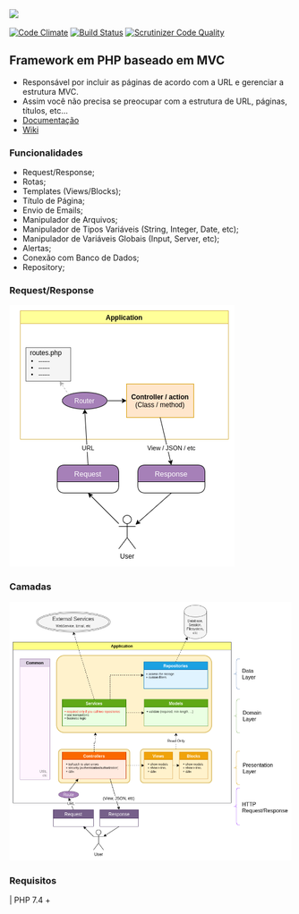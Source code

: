 <img src="https://rawgit.com/winframework/winphp/master/www/public/img/image-readme.png"/>

[![Code Climate](https://codeclimate.com/github/winframework/winphp.png)](https://codeclimate.com/github/winframework/winphp)
[![Build Status](https://scrutinizer-ci.com/g/winframework/winphp/badges/build.png?b=master)](https://scrutinizer-ci.com/g/winframework/winphp/build-status/master)
[![Scrutinizer Code Quality](https://scrutinizer-ci.com/g/winframework/winphp/badges/quality-score.png?b=master)](https://scrutinizer-ci.com/g/winframework/winphp/?branch=master)


## Framework em PHP baseado em MVC

- Responsável por incluir as páginas de acordo com a URL e gerenciar a estrutura MVC.
- Assim você não precisa se preocupar com a estrutura de URL, páginas, títulos, etc...
- [Documentação](https://winframework.github.io/winphp)
- [Wiki](https://github.com/winframework/winphp/wiki)


### Funcionalidades

- Request/Response;
- Rotas;
- Templates (Views/Blocks);
- Título de Página;
- Envio de Emails;
- Manipulador de Arquivos;
- Manipulador de Tipos Variáveis (String, Integer, Date, etc);
- Manipulador de Variáveis Globais (Input, Server, etc);
- Alertas;
- Conexão com Banco de Dados;
- Repository;

### Request/Response
<img src="https://raw.githubusercontent.com/winframework/winphp/master/docs/architecture/request-response.png"/>


### Camadas
<img src="https://raw.githubusercontent.com/winframework/winphp/master/docs/architecture/layers.png"/>


### Requisitos

| PHP 7.4 +

